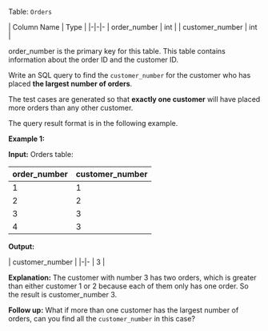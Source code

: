 ﻿
Table:  `Orders`

| Column Name     | Type     |
|-|-|-
| order_number    | int      |
| customer_number | int      |

order_number is the primary key for this table.
This table contains information about the order ID and the customer ID.

Write an SQL query to find the  `customer_number`  for the customer who has placed  **the largest number of orders**.

The test cases are generated so that  **exactly one customer**  will have placed more orders than any other customer.

The query result format is in the following example.

**Example 1:**

**Input:** 
Orders table:

| order_number | customer_number |
|-|-
| 1            | 1               |
| 2            | 2               |
| 3            | 3               |
| 4            | 3               |

**Output:** 

| customer_number |
|-|-
| 3               |

**Explanation:** 
The customer with number 3 has two orders, which is greater than either customer 1 or 2 because each of them only has one order. 
So the result is customer_number 3.

**Follow up:**  What if more than one customer has the largest number of orders, can you find all the  `customer_number`  in this case?
